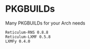 # PKGBUILDs
Many PKGBUILDs for your Arch needs

```
Reticulum-RNS 0.8.8
Reticulum-LXMF 0.5.8
LXMFy 0.4.0
```
